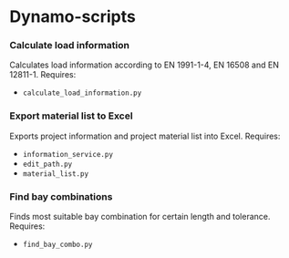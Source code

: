 # Dynamo-scripts

### Calculate load information
Calculates load information according to EN 1991-1-4, EN 16508 and EN 12811-1. Requires: 
- `calculate_load_information.py`

### Export material list to Excel
Exports project information and project material list into Excel. Requires:
- `information_service.py`
- `edit_path.py`
- `material_list.py`

### Find bay combinations
Finds most suitable bay combination for certain length and tolerance. Requires:
- `find_bay_combo.py`
